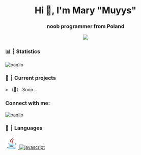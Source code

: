 <h1 align="center">Hi 👋, I'm Mary "Muyys"</h1>
<h3 align="center">noob programmer from Poland</h3>
<center>
<image src=https://discord.c99.nl/widget/theme-1/577584322517925891.png> </image>
</center>


<h3 align="left">📊 ┆ Statistics</h3>
<p align="left"> <img src="https://komarev.com/ghpvc/?username=paqlio&label=Profile%20views&color=0e75b6&style=flat" alt="paqlio" /> </p>


<h3 align="left">📌 ┆ Current projects</h3>
» （👀） Soon...

<h3 align="left">Connect with me:</h3>
<p align="left">
<a href="https://www.youtube.com/channel/UCV4Sbs1UKZz9fA-obrV09lg" target="blank"><img align="center" src="https://raw.githubusercontent.com/rahuldkjain/github-profile-readme-generator/master/src/images/icons/Social/youtube.svg" alt="paqlio" height="30" width="40" /></a>
</p>

<h3 align="left">🧠 ┆ Languages</h3>
<p align="left"> <a href="https://www.java.com" target="_blank" rel="noreferrer"> <img src="https://raw.githubusercontent.com/devicons/devicon/master/icons/java/java-original.svg" alt="java" width="40" height="40"/> </a> <a href="https://developer.mozilla.org/en-US/docs/Web/JavaScript" target="_blank" rel="noreferrer"> <img src="https://raw.githubusercontent.com/devicons/devicon/master/icons/javascript
  /javascript-original.svg" alt="javascript" width="40" height="40"/> </a> </p>

